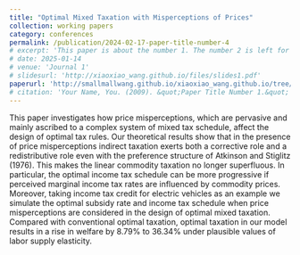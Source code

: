 ```yaml
---
title: "Optimal Mixed Taxation with Misperceptions of Prices"
collection: working papers
category: conferences
permalink: /publication/2024-02-17-paper-title-number-4
# excerpt: 'This paper is about the number 1. The number 2 is left for future work.'
# date: 2025-01-14
# venue: 'Journal 1'
# slidesurl: 'http://xiaoxiao_wang.github.io/files/slides1.pdf'
paperurl: 'http://smallmallwang.github.io/xiaoxiao_wang.github.io/tree/master/files/Cui_mixed_taxation.pdf'
# citation: 'Your Name, You. (2009). &quot;Paper Title Number 1.&quot; <i>Journal 1</i>. 1(1).'
---
```


This paper investigates how price misperceptions,  which are pervasive and mainly ascribed to a complex system of mixed tax schedule, affect the design of optimal tax rules.  Our theoretical results show that in the presence of price misperceptions indirect taxation exerts both a corrective role and a redistributive role even with the preference structure of Atkinson and Stiglitz (1976).  This makes the linear commodity taxation no longer superfluous. In particular, the optimal income tax schedule can be more progressive if perceived marginal income tax rates are influenced by commodity prices.  Moreover,  taking income tax credit for electric vehicles as an example we simulate the optimal subsidy rate and income tax schedule when price misperceptions are considered in the design of optimal mixed taxation. Compared with conventional optimal taxation, optimal taxation in our model results in a rise in welfare by  8.79\% to  36.34\%  under plausible values of labor supply elasticity. 
